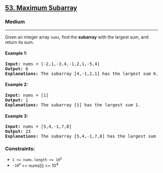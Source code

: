 ## [53. Maximum Subarray](https://leetcode.com/problems/maximum-subarray/)
### Medium
<hr/>
Given an integer array <code>nums</code>, find the <strong>subarray</strong> with the largest sum, and return its sum.

#### Example 1:
<pre>
<strong>Input:</strong> nums = [-2,1,-3,4,-1,2,1,-5,4]
<strong>Output:</strong> 6
<strong>Explanations:</strong> The subarray [4,-1,2,1] has the largest sum 6.
</pre>

#### Example 2:
<pre>
<strong>Input:</strong> nums = [1]
<strong>Output:</strong> 1
<strong>Explanations:</strong> The subarray [1] has the largest sum 1.
</pre>

#### Example 3:
<pre>
<strong>Input:</strong> nums = [5,4,-1,7,8]
<strong>Output:</strong> 23
<strong>Explanations:</strong> The subarray [5,4,-1,7,8] has the largest sum 23.
</pre>

### Constraints:
<ul>
  <li><code>1 &lt;= nums.length &lt;= 10<sup>5</sup></code></li>
  <li><code>-10<sup>4</sup></code> &lt;= nums[i] &lt;= 10<sup>4</sup></code></li>
</ul>
</div>
